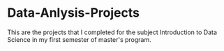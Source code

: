 # Data-Anlysis-Projects
This are the projects that I completed for the subject Introduction to Data Science in my first semester of master's program.
